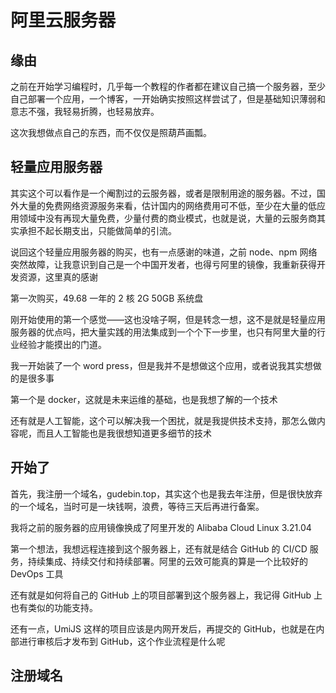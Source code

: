 # 阿里云服务器

## 缘由

之前在开始学习编程时，几乎每一个教程的作者都在建议自己搞一个服务器，至少自己部署一个应用，一个博客，一开始确实按照这样尝试了，但是基础知识薄弱和意志不强，我轻易折腾，也轻易放弃。

这次我想做点自己的东西，而不仅仅是照葫芦画瓢。

## 轻量应用服务器

其实这个可以看作是一个阉割过的云服务器，或者是限制用途的服务器。不过，国外大量的免费网络资源服务来看，估计国内的网络费用可不低，至少在大量的低应用领域中没有再现大量免费，少量付费的商业模式，也就是说，大量的云服务商其实承担不起长期支出，只能做简单的引流。

说回这个轻量应用服务器的购买，也有一点感谢的味道，之前 node、npm 网络突然故障，让我意识到自己是一个中国开发者，也得亏阿里的镜像，我重新获得开发资源，这里真的感谢

第一次购买，49.68 一年的 2 核 2G 50GB 系统盘

刚开始使用的第一个感觉——这也没啥子啊，但是转念一想，这不是就是轻量应用服务器的优点吗，把大量实践的用法集成到一个个下一步里，也只有阿里大量的行业经验才能摸出的门道。

我一开始装了一个 word press，但是我并不是想做这个应用，或者说我其实想做的是很多事

第一个是 docker，这就是未来运维的基础，也是我想了解的一个技术

还有就是人工智能，这个可以解决我一个困扰，就是我提供技术支持，那怎么做内容呢，而且人工智能也是我很想知道更多细节的技术

## 开始了

首先，我注册一个域名，gudebin.top，其实这个也是我去年注册，但是很快放弃的一个域名，当时可是一块钱啊，浪费，等待三天后再进行备案。

我将之前的服务器的应用镜像换成了阿里开发的 Alibaba Cloud Linux 3.21.04

第一个想法，我想远程连接到这个服务器上，还有就是结合 GitHub 的 CI/CD 服务，持续集成、持续交付和持续部署。阿里的云效可能真的算是一个比较好的 DevOps 工具

还有就是如何将自己的 GitHub 上的项目部署到这个服务器上，我记得 GitHub 上也有类似的功能支持。

还有一点，UmiJS 这样的项目应该是内网开发后，再提交的 GitHub，也就是在内部进行审核后才发布到 GitHub，这个作业流程是什么呢

## 注册域名
